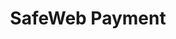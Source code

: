 ---
url: payment
picture: /static/img/remote-working-scaled.jpeg
title: SafeWeb Payment
message: This site is under construction
windows:
    version: bank 2.0
---